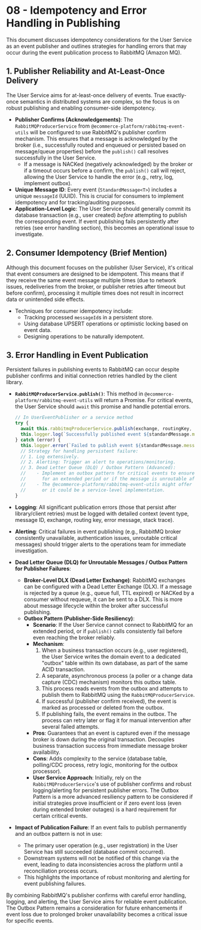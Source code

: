 # 08 - Idempotency and Error Handling in Publishing

This document discusses idempotency considerations for the User Service as an event publisher and outlines strategies for handling errors that may occur during the event publication process to RabbitMQ (Amazon MQ).

## 1. Publisher Reliability and At-Least-Once Delivery

The User Service aims for at-least-once delivery of events. True exactly-once semantics in distributed systems are complex, so the focus is on robust publishing and enabling consumer-side idempotency.

*   **Publisher Confirms (Acknowledgements)**: The `RabbitMQProducerService` from `@ecommerce-platform/rabbitmq-event-utils` will be configured to use RabbitMQ's publisher confirm mechanism. This ensures that a message is acknowledged by the broker (i.e., successfully routed and enqueued or persisted based on message/queue properties) before the `publish()` call resolves successfully in the User Service.
    *   If a message is NACKed (negatively acknowledged) by the broker or if a timeout occurs before a confirm, the `publish()` call will reject, allowing the User Service to handle the error (e.g., retry, log, implement outbox).
*   **Unique Message ID**: Every event (`StandardMessage<T>`) includes a unique `messageId` (UUID). This is crucial for consumers to implement idempotency and for tracking/auditing purposes.
*   **Application-Level Logic**: The User Service should generally commit its database transaction (e.g., user created) *before* attempting to publish the corresponding event. If event publishing fails persistently after retries (see error handling section), this becomes an operational issue to investigate.

## 2. Consumer Idempotency (Brief Mention)

Although this document focuses on the publisher (User Service), it's critical that event consumers are designed to be idempotent. This means that if they receive the same event message multiple times (due to network issues, redeliveries from the broker, or publisher retries after timeout but before confirm), processing it multiple times does not result in incorrect data or unintended side effects.

*   Techniques for consumer idempotency include:
    *   Tracking processed `messageId`s in a persistent store.
    *   Using database UPSERT operations or optimistic locking based on event data.
    *   Designing operations to be naturally idempotent.

## 3. Error Handling in Event Publication

Persistent failures in publishing events to RabbitMQ can occur despite publisher confirms and initial connection retries handled by the client library.

*   **`RabbitMQProducerService.publish()`**: This method in `@ecommerce-platform/rabbitmq-event-utils` will return a Promise. For critical events, the User Service should `await` this promise and handle potential errors.
    ```typescript
    // In UserEventPublisher or a service method
    try {
      await this.rabbitmqProducerService.publish(exchange, routingKey, standardMessage);
      this.logger.log(`Successfully published event ${standardMessage.messageType} with ID ${standardMessage.messageId}`);
    } catch (error) {
      this.logger.error(`Failed to publish event ${standardMessage.messageType} (ID: ${standardMessage.messageId}) to exchange ${exchange} with key ${routingKey}: ${error.message}`, error.stack);
      // Strategy for handling persistent failure:
      // 1. Log extensively.
      // 2. Alerting: Trigger an alert to operations/monitoring.
      // 3. Dead Letter Queue (DLQ) / Outbox Pattern (Advanced):
      //    - Implement an outbox pattern for critical events to ensure they are not lost if the broker is unavailable
      //      for an extended period or if the message is unroutable after retries.
      //    - The @ecommerce-platform/rabbitmq-event-utils might offer helpers or guidance for this, 
      //      or it could be a service-level implementation.
    }
    ```

*   **Logging**: All significant publication errors (those that persist after library/client retries) must be logged with detailed context (event type, message ID, exchange, routing key, error message, stack trace).

*   **Alerting**: Critical failures in event publishing (e.g., RabbitMQ broker consistently unavailable, authentication issues, unroutable critical messages) should trigger alerts to the operations team for immediate investigation.

*   **Dead Letter Queue (DLQ) for Unroutable Messages / Outbox Pattern for Publisher Failures**:
    *   **Broker-Level DLX (Dead Letter Exchange)**: RabbitMQ exchanges can be configured with a Dead Letter Exchange (DLX). If a message is rejected by a queue (e.g., queue full, TTL expired) or NACKed by a consumer without requeue, it can be sent to a DLX. This is more about message lifecycle within the broker after successful publishing.
    *   **Outbox Pattern (Publisher-Side Resiliency)**:
        *   **Scenario**: If the User Service cannot connect to RabbitMQ for an extended period, or if `publish()` calls consistently fail before even reaching the broker reliably.
        *   **Mechanism**:
            1.  When a business transaction occurs (e.g., user registered), the User Service writes the domain event to a dedicated "outbox" table within its own database, as part of the same ACID transaction.
            2.  A separate, asynchronous process (a poller or a change data capture (CDC) mechanism) monitors this outbox table.
            3.  This process reads events from the outbox and attempts to publish them to RabbitMQ using the `RabbitMQProducerService`.
            4.  If successful (publisher confirm received), the event is marked as processed or deleted from the outbox.
            5.  If publishing fails, the event remains in the outbox. The process can retry later or flag it for manual intervention after several failed attempts.
        *   **Pros**: Guarantees that an event is captured even if the message broker is down during the original transaction. Decouples business transaction success from immediate message broker availability.
        *   **Cons**: Adds complexity to the service (database table, polling/CDC process, retry logic, monitoring for the outbox processor).
        *   **User Service Approach**: Initially, rely on the `RabbitMQProducerService`'s use of publisher confirms and robust logging/alerting for persistent publisher errors. The Outbox Pattern is a more advanced resiliency pattern to be considered if initial strategies prove insufficient or if zero event loss (even during extended broker outages) is a hard requirement for certain critical events.

*   **Impact of Publication Failure**: If an event fails to publish permanently and an outbox pattern is not in use:
    *   The primary user operation (e.g., user registration) in the User Service has still succeeded (database commit occurred).
    *   Downstream systems will not be notified of this change via the event, leading to data inconsistencies across the platform until a reconciliation process occurs.
    *   This highlights the importance of robust monitoring and alerting for event publishing failures.

By combining RabbitMQ's publisher confirms with careful error handling, logging, and alerting, the User Service aims for reliable event publication. The Outbox Pattern remains a consideration for future enhancements if event loss due to prolonged broker unavailability becomes a critical issue for specific events.
